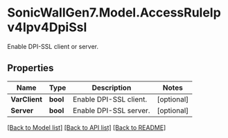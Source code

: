 # SonicWallGen7.Model.AccessRuleIpv4Ipv4DpiSsl
Enable DPI-SSL client or server.

## Properties

Name | Type | Description | Notes
------------ | ------------- | ------------- | -------------
**VarClient** | **bool** | Enable DPI-SSL client. | [optional] 
**Server** | **bool** | Enable DPI-SSL server. | [optional] 

[[Back to Model list]](../README.md#documentation-for-models) [[Back to API list]](../README.md#documentation-for-api-endpoints) [[Back to README]](../README.md)

